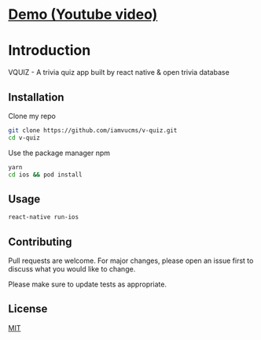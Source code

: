 # [Demo (Youtube video)](https://www.youtube.com/watch?v=YLyfMO4s6p8&ab_channel=I%27mVuCms)
# Introduction

VQUIZ - A trivia quiz app built by react native & open trivia database

## Installation

Clone my repo
```bash
git clone https://github.com/iamvucms/v-quiz.git
cd v-quiz
```
Use the package manager npm

```bash
yarn
cd ios && pod install
```

## Usage
```bash
react-native run-ios
```

## Contributing
Pull requests are welcome. For major changes, please open an issue first to discuss what you would like to change.

Please make sure to update tests as appropriate.

## License
[MIT](https://choosealicense.com/licenses/mit/)
